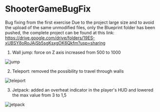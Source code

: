 # ShooterGameBugFix
Bug fixing from the first exercise
Due to the project large size and to avoid the upload of the same unmodified files, only the Blueprint folder has been pushed, the complete project can be found at this link: https://drive.google.com/drive/folders/19ES-xUBSY8oRoJAjSb5sgKsxgOK6Qkfm?usp=sharing

1. Wall jump: force on Z axis increased from 500 to 1000

![jump](https://user-images.githubusercontent.com/70884909/92400146-b4f40480-f12b-11ea-9f86-bf9124e458e5.gif)

2. Teleport: removed the possibility to travel through walls

![teleport](https://user-images.githubusercontent.com/70884909/92400750-b70a9300-f12c-11ea-8727-fcba5c1df8d8.gif)

3. Jetpack: added an overheat indicator in the player's HUD and lowered the max value from 3 to 1,5

![jetpack](https://user-images.githubusercontent.com/70884909/92400423-3481d380-f12c-11ea-91f1-20ef48fef2c2.gif)
